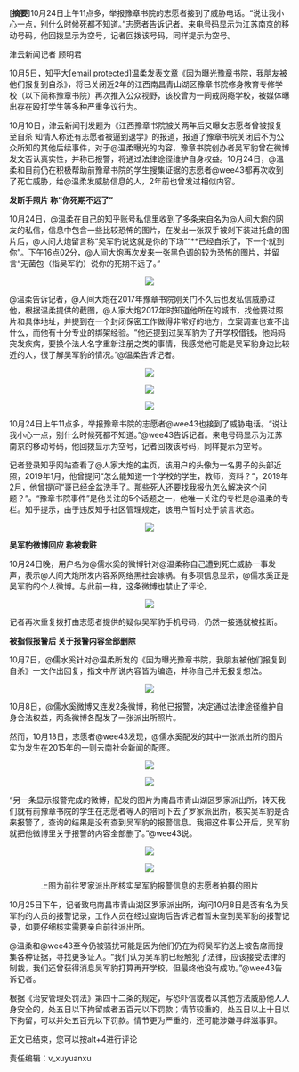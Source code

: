 <p>[<strong>摘要</strong>]10月24日上午11点多，举报豫章书院的志愿者接到了威胁电话。“说让我小心一点，别什么时候死都不知道。”志愿者告诉记者。来电号码显示为江苏南京的移动号码，他回拨显示为空号，记者回拨该号码，同样提示为空号。<span id="more-8666"></span></p>
<div class="qq_article">
<div accesskey="3" class="bd" tabindex="-1">
<div id="Cnt-Main-Article-QQ" class="Cnt-Main-Article-QQ">
<p class="text">津云新闻记者 顾明君</p>
<p class="text">10月5日，知乎大<a href="/cdn-cgi/l/email-protection" class="__cf_email__" data-cfemail="207660">[email&#160;protected]</a>温柔发表文章《因为曝光豫章书院，我朋友被他们报复到自杀》，将已关闭近2年的江西南昌青山湖区豫章书院修身教育专修学校（以下简称豫章书院）再次推入公众视野，该校曾为一间戒网瘾学校，被媒体曝出存在殴打学生等多种严重争议行为。</p>
<p class="text">10月10日，津云新闻刊发题为《江西豫章书院被关两年后又曝女志愿者曾被报复至自杀 知情人称还有志愿者被逼到退学》的报道，报道了豫章书院关闭后不为公众所知的其他后续事件，对于@温柔曝光的内容，豫章书院创办者吴军豹曾在微博发文否认真实性，并称已报警，将通过法律途径维护自身权益。10月24日，@温柔和目前仍在积极帮助前豫章书院的学生搜集证据的志愿者@wee43都再次收到了死亡威胁，给@温柔发威胁信息的人，2年前也曾发过相似内容。</p>
<p class="text"><strong>发断手照片 称“你死期不远了”</strong></p>
<p class="text">10月24日，@温柔在自己的知乎账号私信里收到了多条来自名为@人间大炮的网友的私信，信息中包含一些比较恐怖的图片，在发出一张双手被剁下装进托盘的图片后，@人间大炮留言称“吴军豹说这就是你的下场”“**已经自杀了，下一个就到你”。下午16点02分，@人间大炮再次发来一张黑色调的较为恐怖的图片，并留言“无菌包（指吴军豹）说你的死期不远了。”</p>
<p align="center"><img src="https://www.iaders.com/wp-content/uploads/2019/11/20191107051900-abda6.jpeg"></p>
<p class="text">@温柔告诉记者，@人间大炮在2017年豫章书院刚关门不久后也发私信威胁过他，根据温柔提供的截图，@人家大炮2017年时知道他所在的城市，找他要过照片和具体地址，并提到在一个封闭保密工作做得非常好的地方，立案调查也查不出什么，而他有十分专业的绑架经验。“他还提到过吴军豹为了开学校借钱，他妈妈突发疾病，要换个法人名字重新注册之类的事情，我感觉他可能是吴军豹身边比较近的人，很了解吴军豹的情况。”@温柔告诉记者。</p>
<p align="center"><img src="https://www.iaders.com/wp-content/uploads/2019/11/20191107051900-66e9c.jpeg"></p>
<p align="center"><img src="https://www.iaders.com/wp-content/uploads/2019/11/20191107051900-52843.jpeg"></p>
<p align="center"><img src="https://www.iaders.com/wp-content/uploads/2019/11/20191107051900-48931.jpeg"></p>
<p class="text">10月24日上午11点多，举报豫章书院的志愿者@wee43也接到了威胁电话。“说让我小心一点，别什么时候死都不知道。”@wee43告诉记者。来电号码显示为江苏南京的移动号码，他回拨显示为空号，记者回拨该号码，同样提示为空号。</p>
<p class="text">记者登录知乎网站查看了@人家大炮的主页，该用户的头像为一名男子的头部近照，2019年1月，他曾提问“怎么能知道一个学校的学生，教师，资料？”，2019年2月，他曾提问“哥已经金盆洗手了。那些死人还要找我报仇怎么解决这个问题？”。“豫章书院事件”是他关注的5个话题之一，他唯一关注的专栏是@温柔的专栏。知乎提示，由于违反知乎社区管理规定，该用户暂时处于禁言状态。</p>
<p align="center"><img src="https://www.iaders.com/wp-content/uploads/2019/11/20191107051900-a0322.jpeg"></p>
<p class="text"><strong>吴军豹微博回应 称被栽赃</strong></p>
<p class="text">10月24日晚，用户名为@儒水奚的微博针对@温柔称自己遭到死亡威胁一事发声，表示@人间大炮所发内容系网络黑社会嫁祸。有多项信息显示，@儒水奚正是吴军豹的个人微博。与此前一样，这条微博也禁止了评论。</p>
<p align="center"><img src="https://www.iaders.com/wp-content/uploads/2019/11/20191107051900-8e680.jpeg"></p>
<p class="text">记者再次重复拨打由志愿者提供的疑似吴军豹手机号码，仍然一接通就被挂断。</p>
<p class="text"><strong>被指假报警后 关于报警内容全部删除</strong></p>
<p class="text">10月7日，@儒水奚针对@温柔所发的《因为曝光豫章书院，我朋友被他们报复到自杀》一文作出回复，指文中所说内容皆为编造，并称自己并无报复想法。</p>
<p align="center"><img src="https://www.iaders.com/wp-content/uploads/2019/11/20191107051900-a04e8.jpeg"></p>
<p class="text">10月8日，@儒水奚微博又连发2条微博，称他已报警，决定通过法律途径维护自身合法权益，两条微博各配发了一张派出所照片。</p>
<p class="text">然而，10月18日，志愿者@wee43发现，@儒水奚配发的其中一张派出所的图片实为发生在2015年的一则云南社会新闻的配图。</p>
<p align="center"><img src="https://www.iaders.com/wp-content/uploads/2019/11/20191107051900-540fe.jpeg"></p>
<p align="center"><img src="https://www.iaders.com/wp-content/uploads/2019/11/20191107051901-2ac9a.jpeg"></p>
<p class="text">“另一条显示报警完成的微博，配发的图片为南昌市青山湖区罗家派出所，转天我们就有前豫章书院的学生在志愿者等人的陪同下去了罗家派出所，核实吴军豹是否来报警了，查询的结果是没有查到吴军豹的报警信息。我把这件事公开后，吴军豹就把他微博里关于报警的内容全部删了。”@wee43说。</p>
<p align="center"><img src="https://www.iaders.com/wp-content/uploads/2019/11/20191107051901-d2f3b.jpeg"></p>
<p align="center"><img src="https://www.iaders.com/wp-content/uploads/2019/11/20191107051901-bd1db.jpeg"></p>
<p class="text image_desc" align="center">上图为前往罗家派出所核实吴军豹报警信息的志愿者拍摄的图片</p>
<p class="text">10月25日下午，记者致电南昌市青山湖区罗家派出所，询问10月8日是否有名为吴军豹的人员的报警记录，工作人员在经过查询后告诉记者暂未查到吴军豹的报警记录，如要仔细核实需要亲自前往派出所。</p>
<p class="text">@温柔和@wee43至今仍被骚扰可能是因为他们仍在为将吴军豹送上被告席而搜集各种证据，寻找更多证人。“我们认为吴军豹已经触犯了法律，应该接受法律的制裁，我们还曾获得消息吴军豹打算再开学校，但最终他没有成功。”@wee43告诉记者。</p>
<p class="text">根据《治安管理处罚法》第四十二条的规定，写恐吓信或者以其他方法威胁他人人身安全的，处五日以下拘留或者五百元以下罚款；情节较重的，处五日以上十日以下拘留，可以并处五百元以下罚款。情节更为严重的，还可能涉嫌寻衅滋事罪。</p>
</div>
<p>正文已结束，您可以按alt+4进行评论</p></div>
</div>
<div class="qq_articleFt">
<div id="main_3">
<div id="qq_bottomShare">
<div class="qq_toolWrap clearfix">
<div id="QQeditor" class="qq_editor">责任编辑：v_xuyuanxu</div>
